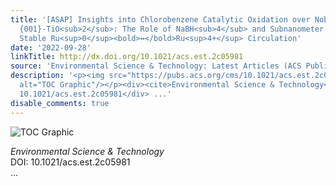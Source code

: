 ```yaml
---
title: '[ASAP] Insights into Chlorobenzene Catalytic Oxidation over Noble Metal Loading
  {001}-TiO<sub>2</sub>: The Role of NaBH<sub>4</sub> and Subnanometer Ru Undergoing
  Stable Ru<sup>0</sup><bold>↔</bold>Ru<sup>4+</sup> Circulation'
date: '2022-09-28'
linkTitle: http://dx.doi.org/10.1021/acs.est.2c05981
source: 'Environmental Science & Technology: Latest Articles (ACS Publications)'
description: '<p><img src="https://pubs.acs.org/cms/10.1021/acs.est.2c05981/asset/images/medium/es2c05981_0009.gif"
  alt="TOC Graphic"/></p><div><cite>Environmental Science & Technology</cite></div><div>DOI:
  10.1021/acs.est.2c05981</div> ...'
disable_comments: true
---
```

<p><img src="https://pubs.acs.org/cms/10.1021/acs.est.2c05981/asset/images/medium/es2c05981_0009.gif" alt="TOC Graphic"/></p><div><cite>Environmental Science & Technology</cite></div><div>DOI: 10.1021/acs.est.2c05981</div> ...